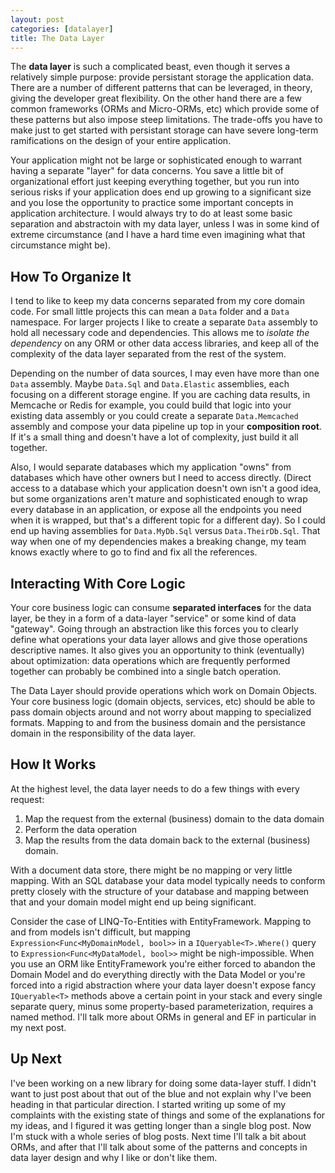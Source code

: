 ```yaml
---
layout: post
categories: [datalayer]
title: The Data Layer
---
```


The **data layer** is such a complicated beast, even though it serves a relatively simple purpose: provide persistant storage the application data. There are a number of different patterns that can be leveraged, in theory, giving the developer great flexibility. On the other hand there are a few common frameworks (ORMs and Micro-ORMs, etc) which provide some of these patterns but also impose steep limitations. The trade-offs you have to make just to get started with persistant storage can have severe long-term ramifications on the design of your entire application.

Your application might not be large or sophisticated enough to warrant having a separate "layer" for data concerns. You save a little bit of organizational effort just keeping everything together, but you run into serious risks if your application does end up growing to a significant size and you lose the opportunity to practice some important concepts in application architecture. I would always try to do at least some basic separation and abstractoin with my data layer, unless I was in some kind of extreme circumstance (and I have a hard time even imagining what that circumstance might be).

## How To Organize It

I tend to like to keep my data concerns separated from my core domain code. For small little projects this can mean a `Data` folder and a `Data` namespace. For larger projects I like to create a separate `Data` assembly to hold all necessary code and dependencies. This allows me to *isolate the dependency* on any ORM or other data access libraries, and keep all of the complexity of the data layer separated from the rest of the system.

Depending on the number of data sources, I may even have more than one `Data` assembly. Maybe `Data.Sql` and `Data.Elastic` assemblies, each focusing on a different storage engine. If you are caching data results, in Memcache or Redis for example, you could build that logic into your existing data assembly or you could create a separate `Data.Memcached` assembly and compose your data pipeline up top in your **composition root**. If it's a small thing and doesn't have a lot of complexity, just build it all together.

Also, I would separate databases which my application "owns" from databases which have other owners but I need to access directly. (Direct access to a database which your application doesn't own isn't a good idea, but some organizations aren't mature and sophisticated enough to wrap every database in an application, or expose all the endpoints you need when it is wrapped, but that's a different topic for a different day). So I could end up having assemblies for `Data.MyDb.Sql` versus `Data.TheirDb.Sql`. That way when one of my dependencies makes a breaking change, my team knows exactly where to go to find and fix all the references.

## Interacting With Core Logic

Your core business logic can consume **separated interfaces** for the data layer, be they in a form of a data-layer "service" or some kind of data "gateway". Going through an abstraction like this forces you to clearly define what operations your data layer allows and give those operations descriptive names. It also gives you an opportunity to think (eventually) about optimization: data operations which are frequently performed together can probably be combined into a single batch operation.

The Data Layer should provide operations which work on Domain Objects. Your core business logic (domain objects, services, etc) should be able to pass domain objects around and not worry about mapping to specialized formats. Mapping to and from the business domain and the persistance domain in the responsibility of the data layer.

## How It Works

At the highest level, the data layer needs to do a few things with every request:

1. Map the request from the external (business) domain to the data domain
1. Perform the data operation
1. Map the results from the data domain back to the external (business) domain.

With a document data store, there might be no mapping or very little mapping. With an SQL database your data model typically needs to conform pretty closely with the structure of your database and mapping between that and your domain model might end up being significant.

Consider the case of LINQ-To-Entities with EntityFramework. Mapping to and from models isn't difficult, but mapping `Expression<Func<MyDomainModel, bool>>` in a `IQueryable<T>.Where()` query to `Expression<Func<MyDataModel, bool>>` might be nigh-impossible. When you use an ORM like EntityFramework you're either forced to abandon the Domain Model and do everything directly with the Data Model or you're forced into a rigid abstraction where your data layer doesn't expose fancy `IQueryable<T>` methods above a certain point in your stack and every single separate query, minus some property-based parameterization, requires a named method. I'll talk more about ORMs in general and EF in particular in my next post.

## Up Next

I've been working on a new library for doing some data-layer stuff. I didn't want to just post about that out of the blue and not explain why I've been heading in that particular direction. I started writing up some of my complaints with the existing state of things and some of the explanations for my ideas, and I figured it was getting longer than a single blog post. Now I'm stuck with a whole series of blog posts. Next time I'll talk a bit about ORMs, and after that I'll talk about some of the patterns and concepts in data layer design and why I like or don't like them.